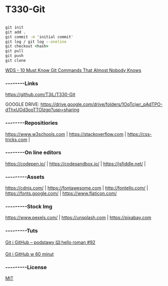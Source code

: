 # T330-Git

```cmd

git init
git add .
git commit -m 'initial commit'
git log / git log --oneline
git checkout <hash>
git pull
git push
git clone

```

[WDS - 10 Must Know Git Commands That Almost Nobody Knows](https://youtu.be/mnmYwRoSisg)


### --------Links
https://github.com/T3iL/T330-Git

GOOGLE DRIVE: https://drive.google.com/drive/folders/1OqTcjwr_qAdTPO-dThxUOd3ooTTOlzgp?usp=sharing

### --------Repositiories
https://www.w3schools.com | https://stackoverflow.com | https://css-tricks.com |
### --------On line editors
https://codepen.io/ | https://codesandbox.io/ | https://jsfiddle.net/ |
### ---------Assets
https://cdnjs.com/ | https://fontawesome.com | http://fontello.com/ | https://fonts.google.com/ | https://www.flaticon.com/
### ---------Stock Img
https://www.pexels.com/ | https://unsplash.com | https://pixabay.com
### ---------Tuts
[Git i GitHub – podstawy ⌨️ hello roman #92](https://youtu.be/9qrgY2Dw30g)

[Git i GitHub w 60 minut](https://www.youtube.com/watch?v=Ebe9D5zRkvM)


### ---------License
[MIT](https://choosealicense.com/licenses/mit/)
